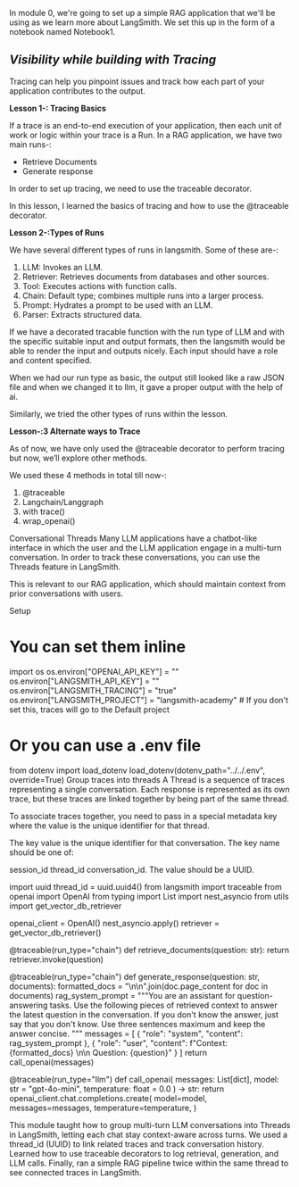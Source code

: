 In module 0, we're going to set up a simple RAG application that we'll be using as we learn more about LangSmith. We set this up in the form of a notebook named Notebook1.

## *Visibility while building with Tracing*

Tracing can help you pinpoint issues and track how each part of your application contributes to the output.

**Lesson 1-: Tracing Basics**

If a trace is an end-to-end execution of your application, then each unit of work or logic within your trace is a Run. In a RAG application, we have two main runs-: 

- Retrieve Documents
- Generate  response

In order to set up tracing, we need to use the traceable decorator.

In this lesson, I learned the basics of tracing and how to use the @traceable decorator.

**Lesson 2-:Types of Runs**

We have several different types of runs in langsmith. Some of these are-:

1. LLM: Invokes an LLM.
2. Retriever: Retrieves documents from databases and other sources.
3. Tool: Executes actions with function calls.
4. Chain: Default type; combines multiple runs into a larger process.
5. Prompt: Hydrates a prompt to be used with an LLM.
6. Parser: Extracts structured data.

If we have a decorated tracable function with the run type of LLM and with the specific suitable input and output formats, then the langsmith would be able to render the input and outputs nicely. Each input should have a role and content specified.

When we had our run type as basic, the output still looked like a raw JSON file and when we changed it to llm, it gave a proper output with the help of ai.

Similarly, we tried the other types of runs within the  lesson.

**Lesson-:3 Alternate ways to Trace**

As of now, we have only used the @traceable decorator to perform tracing but now, we’ll explore other methods.

We used these 4 methods in total till now-:

1. @traceable
2. Langchain/Langgraph
3. with trace()
4. wrap_openai()  

Conversational Threads
Many LLM applications have a chatbot-like interface in which the user and the LLM application engage in a multi-turn conversation. In order to track these conversations, you can use the Threads feature in LangSmith.

This is relevant to our RAG application, which should maintain context from prior conversations with users.

Setup
# You can set them inline
import os
os.environ["OPENAI_API_KEY"] = ""
os.environ["LANGSMITH_API_KEY"] = ""
os.environ["LANGSMITH_TRACING"] = "true"
os.environ["LANGSMITH_PROJECT"] = "langsmith-academy"  # If you don't set this, traces will go to the Default project
# Or you can use a .env file
from dotenv import load_dotenv
load_dotenv(dotenv_path="../../.env", override=True)
Group traces into threads
A Thread is a sequence of traces representing a single conversation. Each response is represented as its own trace, but these traces are linked together by being part of the same thread.

To associate traces together, you need to pass in a special metadata key where the value is the unique identifier for that thread.

The key value is the unique identifier for that conversation. The key name should be one of:

session_id
thread_id
conversation_id.
The value should be a UUID.

import uuid
thread_id = uuid.uuid4()
from langsmith import traceable
from openai import OpenAI
from typing import List
import nest_asyncio
from utils import get_vector_db_retriever

openai_client = OpenAI()
nest_asyncio.apply()
retriever = get_vector_db_retriever()

@traceable(run_type="chain")
def retrieve_documents(question: str):
    return retriever.invoke(question)

@traceable(run_type="chain")
def generate_response(question: str, documents):
    formatted_docs = "\n\n".join(doc.page_content for doc in documents)
    rag_system_prompt = """You are an assistant for question-answering tasks. 
    Use the following pieces of retrieved context to answer the latest question in the conversation. 
    If you don't know the answer, just say that you don't know. 
    Use three sentences maximum and keep the answer concise.
    """
    messages = [
        {
            "role": "system",
            "content": rag_system_prompt
        },
        {
            "role": "user",
            "content": f"Context: {formatted_docs} \n\n Question: {question}"
        }
    ]
    return call_openai(messages)

@traceable(run_type="llm")
def call_openai(
    messages: List[dict], model: str = "gpt-4o-mini", temperature: float = 0.0
) -> str:
    return openai_client.chat.completions.create(
        model=model,
        messages=messages,
        temperature=temperature,
    )

This module taught how to group multi-turn LLM conversations into Threads in LangSmith, letting each chat stay context-aware across turns.
We used a thread_id (UUID) to link related traces and track conversation history.
Learned how to use traceable decorators to log retrieval, generation, and LLM calls.
Finally, ran a simple RAG pipeline twice within the same thread to see connected traces in LangSmith.

